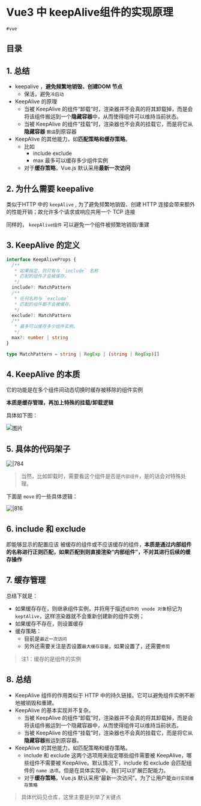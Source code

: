 
# Vue3 中 keepAlive组件的实现原理


`#vue` 


## 目录
<!-- toc -->
 ## 1. 总结 

- keepalive ，**避免频繁地销毁、创建DOM 节点**
	- 保活，避免`冷启动`
- KeepAlive 的原理
	- 当被 KeepAlive 的组件“卸载”时，渲染器并不会真的将其卸载掉，而是会将该组件搬运到一个**隐藏容器**中，从而使得组件可以维持当前状态。
	- 当被 KeepAlive 的组件“挂载”时，渲染器也不会真的挂载它，而是将它从**隐藏容器** `搬运`到原容器
- KeepAlive 的其他能力，如**匹配策略和缓存策略**。
	- 比如 
		- include exclude 
		- max 最多可以缓存多少组件实例
	- 对于**缓存策略**，Vue.js 默认采用**最新一次访问**

## 2. 为什么需要 keepalive

类似于HTTP 中的 `keepAlive` , 为了避免频繁地销毁、创建 HTTP 连接会带来额外 的性能开销；故允许多个请求或响应共用一个 TCP 连接

同样的， `keepAlive组件` 可以避免一个组件被频繁地销毁/重建

## 3. KeepAlive 的定义

```typescript
interface KeepAliveProps {
  /**
   * 如果指定，则只有与 `include` 名称
   * 匹配的组件才会被缓存。
   */
  include?: MatchPattern
  /**
   * 任何名称与 `exclude`
   * 匹配的组件都不会被缓存。
   */
  exclude?: MatchPattern
  /**
   * 最多可以缓存多少组件实例。
   */
  max?: number | string
}

type MatchPattern = string | RegExp | (string | RegExp)[]
```

## 4. KeepAlive 的本质

它的功能是在多个组件间动态切换时缓存被移除的组件实例

**本质是缓存管理，再加上特殊的挂载/卸载逻辑**

具体如下图：

![图片](https://832-1310531898.cos.ap-beijing.myqcloud.com/999.%20Obsidian@832/files/20241104-13.png)

## 5. 具体的代码架子

![|784](https://832-1310531898.cos.ap-beijing.myqcloud.com/13dc59a8d535136931adcb1d8e17fa18.png)

>  当然，比如卸载时，需要看这个组件是否是`内部组件`，是的话会对特殊处理。

下面是 `move` 的一些具体逻辑：

![|816](https://832-1310531898.cos.ap-beijing.myqcloud.com/6dc62342e395740c11f4a21257e00a46.png)

## 6. include 和 exclude

即能够显示的配置应该 被缓存的组件或不应该缓存的组件，**本质是通过内部组件的名称进行正则匹配，如果匹配到则直接渲染“内部组件”，不对其进行后续的缓存操作**

## 7. 缓存管理

总结下就是：

- 如果缓存存在，则继承组件实例，并将用于描述`组件的 vnode 对象`标记为 `keptAlive`，这样渲染器就不会重新创建新的组件实例； 
- 如果缓存不存在，则设置缓存
- 缓存策略：
	- 目前是`最近一次访问`
	- 另外还需要关注是否设置`最大缓存容量`，如果设置了，还需要`修剪`

>  注1：缓存的是组件的实例

## 8. 总结

- KeepAlive 组件的作用类似于 HTTP 中的持久链接。它可以避免组件实例不断地被销毁和重建。
- KeepAlive 的基本实现并不复杂。
	- 当被 KeepAlive 的组件“卸载”时，渲染器并不会真的将其卸载掉，而是会将该组件搬运到一个隐藏容器中，从而使得组件可以维持当前状态。
	- 当被 KeepAlive 的组件“挂载”时，渲染器也不会真的挂载它，而是将它从**隐藏容器**搬运到原容器。
- KeepAlive 的其他能力，如匹配策略和缓存策略。
	- include 和 exclude 这两个选项用来指定哪些组件需要被 KeepAlive，哪些组件不需要被 KeepAlive。默认情况下，include 和 exclude 会匹配组件的 `name 选项`。但是在具体实现中，我们可以扩展匹配能力。
	- 对于**缓存策略**，Vue.js 默认采用“最新一次访问”。为了让用户能`自行实现缓存策略`

> 具体代码见仓库，这里主要是列举了关键点

